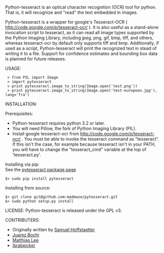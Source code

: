 Python-tesseract is an optical character recognition (OCR) tool for python.
That is, it will recognize and "read" the text embedded in images.

Python-tesseract is a wrapper for google's Tesseract-OCR
( http://code.google.com/p/tesseract-ocr/ ).  It is also useful as a
stand-alone invocation script to tesseract, as it can read all image types
supported by the Python Imaging Library, including jpeg, png, gif, bmp, tiff,
and others, whereas tesseract-ocr by default only supports tiff and bmp.
Additionally, if used as a script, Python-tesseract will print the recognized
text in stead of writing it to a file. Support for confidence estimates and
bounding box data is planned for future releases.


USAGE:
```
 > from PIL import Image
 > import pytesseract
 > print pytesseract.image_to_string(Image.open('test.png'))
 > print pytesseract.image_to_string(Image.open('test-european.jpg'), lang='fra')
```

INSTALLATION:

Prerequisites:
* Python-tesseract requires python 3.2 or later.
* You will need Pillow, the fork of Python Imaging Library (PIL).
* Install google tesseract-ocr from http://code.google.com/p/tesseract-ocr/ .
  You must be able to invoke the tesseract command as "tesseract". If this
  isn't the case, for example because tesseract isn't in your PATH, you will
  have to change the "tesseract_cmd" variable at the top of 'tesseract.py'.
  
Installing via pip:   
See the [pytesseract package page](https://pypi.python.org/pypi/pytesseract)   
```
$> sudo pip install pytesseract   
```

Installing from source:   
```
$> git clone git@github.com:madmaze/pytesseract.git   
$> sudo python setup.py install  
```

LICENSE:
Python-tesseract is released under the GPL v3.

CONTRIBUTERS:
- Originally written by [Samuel Hoffstaetter](https://github.com/hoffstaetter) 
- [Juarez Bochi](https://github.com/jbochi)
- [Matthias Lee](https://github.com/madmaze)
- [ibrabeicker](https://github.com/ibrabeicker)

